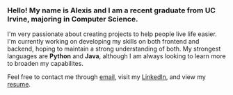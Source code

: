 ### Hello! My name is Alexis and I am a recent graduate from UC Irvine, majoring in Computer Science.

I'm very passionate about creating projects to help people live life easier. I'm currently working on developing my skills on both frontend and backend, hoping to maintain a strong understanding of both. My strongest languages are **Python** and **Java**, although I am always looking to learn more to broaden my capabilites.

Feel free to contact me through [email](ahchau8@gmail.com), visit my [LinkedIn](https://www.linkedin.com/in/alexis-chau/), and view my [resume](https://docs.google.com/document/d/1ZqEVMaxcfzi55-z8Z4BIDOXVBvbPxo2vxTJTa9-BW7o/edit?usp=sharing).
